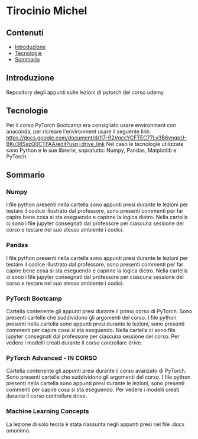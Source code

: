 # Tirocinio Michel

## Contenuti
* [Introduzione](#introduzione)
* [Tecnologie](#tecnologie)
* [Sommario](#sommario)


## Introduzione
Repository degli appunti sulle lezioni di pytorch del corso udemy

## Tecnologie
Per il corso PyTorch Bootcamp era consigliato usare environment con anaconda,
per ricreare l'environment usare il seguente link:
https://docs.google.com/document/d/1l7-R2VqccYCFTEC77Ly3B6vnqpU-BKu38SszQ0CTFAA/edit?usp=drive_link
Nel caso le tecnologie utilizzate sono Python e le sue librerie, sopratutto:
Numpy, Pandas, Matplotlib e PyTorch.


## Sommario
### Numpy
I file python presenti nella cartella sono appunti presi durante le lezioni
per testare il codice illustrato dal professore, sono presenti commenti per
far capire bene cosa si sta eseguendo e capirne la logica dietro.
Nella cartella ci sono i file jupyter consegnati dal professore per ciascuna
sessione del corso e testare nel suo stesso ambiente i codici.

### Pandas
I file python presenti nella cartella sono appunti presi durante le lezioni
per testare il codice illustrato dal professore, sono presenti commenti per
far capire bene cosa si sta eseguendo e capirne la logica dietro.
Nella cartella ci sono i file jupyter consegnati dal professore per ciascuna
sessione del corso e testare nel suo stesso ambiente i codici.

### PyTorch Bootcamp
Cartella contenente gli appunti presi durante il primo corso di PyTorch.
Sono presenti cartelle che suddividono gli argomenti del corso.
I file python presenti nella cartella sono appunti presi durante le lezioni,
sono presenti commenti per capire cosa si sta eseguendo.
Nella cartella ci sono file jupyter consegnati dal professore per ciascuna
sessione del corso.
Per vedere i modelli creati durante il corso controllare drive.

### PyTorch Advanced - IN CORSO
Cartella contenente gli appunti presi durante il corso avanzato di PyTorch.
Sono presenti cartelle che suddividono gli argomenti del corso.
I file python presenti nella cartella sono appunti presi durante le lezioni,
sono presenti commenti per capire cosa si sta eseguendo.
Per vedere i modelli creati durante il corso controllare drive.

### Machine Learning Concepts
La lezione di solo teoria è stata riassunta negli appunti presi nel file .docx
omonimo. 
